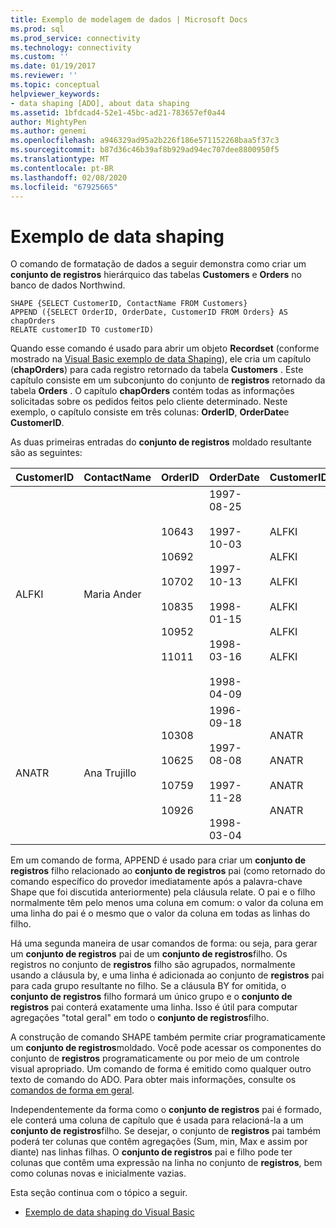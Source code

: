 ```yaml
---
title: Exemplo de modelagem de dados | Microsoft Docs
ms.prod: sql
ms.prod_service: connectivity
ms.technology: connectivity
ms.custom: ''
ms.date: 01/19/2017
ms.reviewer: ''
ms.topic: conceptual
helpviewer_keywords:
- data shaping [ADO], about data shaping
ms.assetid: 1bfdcad4-52e1-45bc-ad21-783657ef0a44
author: MightyPen
ms.author: genemi
ms.openlocfilehash: a946329ad95a2b226f186e571152268baa5f37c3
ms.sourcegitcommit: b87d36c46b39af8b929ad94ec707dee8800950f5
ms.translationtype: MT
ms.contentlocale: pt-BR
ms.lasthandoff: 02/08/2020
ms.locfileid: "67925665"
---
```

# <a name="data-shaping-example"></a>Exemplo de data shaping
O comando de formatação de dados a seguir demonstra como criar um **conjunto de registros** hierárquico das tabelas **Customers** e **Orders** no banco de dados Northwind.  
  
```  
SHAPE {SELECT CustomerID, ContactName FROM Customers}   
APPEND ({SELECT OrderID, OrderDate, CustomerID FROM Orders} AS chapOrders   
RELATE customerID TO customerID)   
```  
  
 Quando esse comando é usado para abrir um objeto **Recordset** (conforme mostrado na [Visual Basic exemplo de data Shaping](../../../ado/guide/data/visual-basic-example-of-data-shaping.md)), ele cria um capítulo (**chapOrders**) para cada registro retornado da tabela **Customers** . Este capítulo consiste em um subconjunto do conjunto de **registros** retornado da tabela **Orders** . O capítulo **chapOrders** contém todas as informações solicitadas sobre os pedidos feitos pelo cliente determinado. Neste exemplo, o capítulo consiste em três colunas: **OrderID**, **OrderDate**e **CustomerID**.  
  
 As duas primeiras entradas do **conjunto de registros** moldado resultante são as seguintes:  
  
|CustomerID|ContactName|OrderID|OrderDate|CustomerID|  
|----------------|-----------------|-------------|---------------|----------------|  
|ALFKI|Maria Ander|10643<br /><br /> 10692<br /><br /> 10702<br /><br /> 10835<br /><br /> 10952<br /><br /> 11011|1997-08-25<br /><br /> 1997-10-03<br /><br /> 1997-10-13<br /><br /> 1998-01-15<br /><br /> 1998-03-16<br /><br /> 1998-04-09|ALFKI<br /><br /> ALFKI<br /><br /> ALFKI<br /><br /> ALFKI<br /><br /> ALFKI<br /><br /> ALFKI|  
|ANATR|Ana Trujillo|10308<br /><br /> 10625<br /><br /> 10759<br /><br /> 10926|1996-09-18<br /><br /> 1997-08-08<br /><br /> 1997-11-28<br /><br /> 1998-03-04|ANATR<br /><br /> ANATR<br /><br /> ANATR<br /><br /> ANATR|  
  
 Em um comando de forma, APPEND é usado para criar um **conjunto de registros** filho relacionado ao **conjunto de registros** pai (como retornado do comando específico do provedor imediatamente após a palavra-chave Shape que foi discutida anteriormente) pela cláusula relate. O pai e o filho normalmente têm pelo menos uma coluna em comum: o valor da coluna em uma linha do pai é o mesmo que o valor da coluna em todas as linhas do filho.  
  
 Há uma segunda maneira de usar comandos de forma: ou seja, para gerar um **conjunto de registros** pai de um **conjunto de registros**filho. Os registros no conjunto de **registros** filho são agrupados, normalmente usando a cláusula by, e uma linha é adicionada ao conjunto de **registros** pai para cada grupo resultante no filho. Se a cláusula BY for omitida, o **conjunto de registros** filho formará um único grupo e o **conjunto de registros** pai conterá exatamente uma linha. Isso é útil para computar agregações "total geral" em todo o **conjunto de registros**filho.  
  
 A construção de comando SHAPE também permite criar programaticamente um **conjunto de registros**moldado. Você pode acessar os componentes do conjunto de **registros** programaticamente ou por meio de um controle visual apropriado. Um comando de forma é emitido como qualquer outro texto de comando do ADO. Para obter mais informações, consulte os [comandos de forma em geral](../../../ado/guide/data/shape-commands-in-general.md).  
  
 Independentemente da forma como o **conjunto de registros** pai é formado, ele conterá uma coluna de capítulo que é usada para relacioná-la a um **conjunto de registros**filho. Se desejar, o conjunto de **registros** pai também poderá ter colunas que contêm agregações (Sum, min, Max e assim por diante) nas linhas filhas. O **conjunto de registros** pai e filho pode ter colunas que contêm uma expressão na linha no conjunto de **registros**, bem como colunas novas e inicialmente vazias.  
  
 Esta seção continua com o tópico a seguir.  
  
-   [Exemplo de data shaping do Visual Basic](../../../ado/guide/data/visual-basic-example-of-data-shaping.md)
